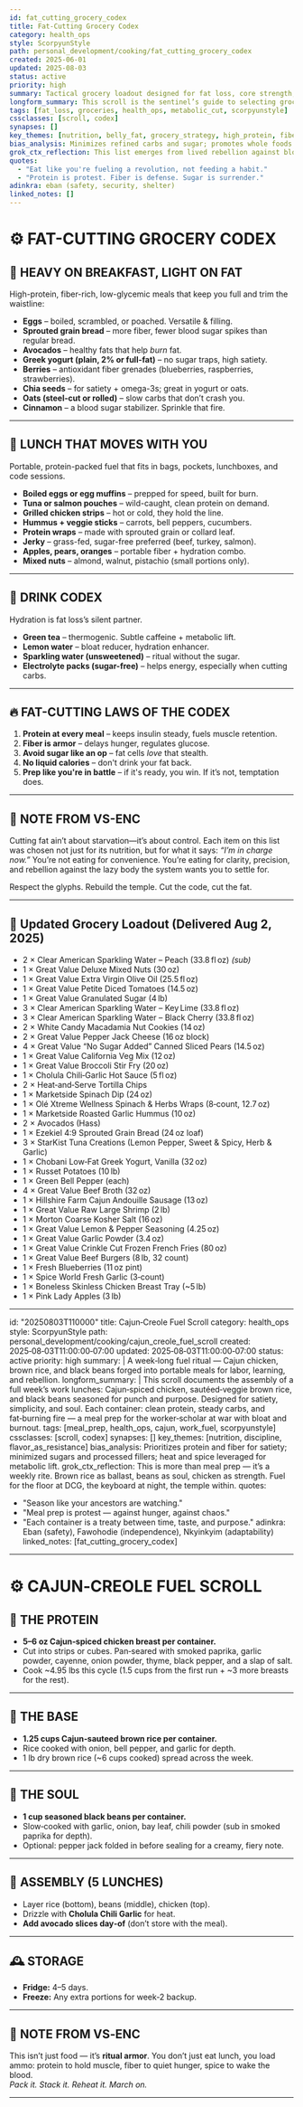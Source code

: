 ```yaml
---
id: fat_cutting_grocery_codex
title: Fat-Cutting Grocery Codex
category: health_ops
style: ScorpyunStyle
path: personal_development/cooking/fat_cutting_grocery_codex
created: 2025-06-01
updated: 2025-08-03
status: active
priority: high
summary: Tactical grocery loadout designed for fat loss, core strength, and portable fuel. Combines clean proteins, high-fiber allies, and metabolic boosters.
longform_summary: This scroll is the sentinel’s guide to selecting groceries with fat-cutting intent. Built to minimize belly fat, optimize satiety, and power portable meals on the go. Includes breakdowns for hearty breakfasts, mobile lunches, hydration enhancers, and rules of the cut.
tags: [fat_loss, groceries, health_ops, metabolic_cut, scorpyunstyle]
cssclasses: [scroll, codex]
synapses: []
key_themes: [nutrition, belly_fat, grocery_strategy, high_protein, fiber, insulin_control]
bias_analysis: Minimizes refined carbs and sugar; promotes whole foods and satiety-based eating for sustained fat loss.
grok_ctx_reflection: This list emerges from lived rebellion against bloated systems—both metabolic and societal. Each item cuts fat and cuts noise.
quotes:
  - "Eat like you're fueling a revolution, not feeding a habit."
  - "Protein is protest. Fiber is defense. Sugar is surrender."
adinkra: eban (safety, security, shelter)
linked_notes: []
---
```


# ⚙️ FAT-CUTTING GROCERY CODEX

## 🥚 HEAVY ON BREAKFAST, LIGHT ON FAT

High-protein, fiber-rich, low-glycemic meals that keep you full and trim the waistline:

- **Eggs** – boiled, scrambled, or poached. Versatile & filling.
- **Sprouted grain bread** – more fiber, fewer blood sugar spikes than regular bread.
- **Avocados** – healthy fats that help *burn* fat.
- **Greek yogurt (plain, 2% or full-fat)** – no sugar traps, high satiety.
- **Berries** – antioxidant fiber grenades (blueberries, raspberries, strawberries).
- **Chia seeds** – for satiety + omega-3s; great in yogurt or oats.
- **Oats (steel-cut or rolled)** – slow carbs that don’t crash you.
- **Cinnamon** – a blood sugar stabilizer. Sprinkle that fire.

---

## 🍱 LUNCH THAT MOVES WITH YOU

Portable, protein-packed fuel that fits in bags, pockets, lunchboxes, and code sessions.

- **Boiled eggs or egg muffins** – prepped for speed, built for burn.
- **Tuna or salmon pouches** – wild-caught, clean protein on demand.
- **Grilled chicken strips** – hot or cold, they hold the line.
- **Hummus + veggie sticks** – carrots, bell peppers, cucumbers.
- **Protein wraps** – made with sprouted grain or collard leaf.
- **Jerky** – grass-fed, sugar-free preferred (beef, turkey, salmon).
- **Apples, pears, oranges** – portable fiber + hydration combo.
- **Mixed nuts** – almond, walnut, pistachio (small portions only).

---

## 🥤 DRINK CODEX

Hydration is fat loss’s silent partner.

- **Green tea** – thermogenic. Subtle caffeine + metabolic lift.
- **Lemon water** – bloat reducer, hydration enhancer.
- **Sparkling water (unsweetened)** – ritual without the sugar.
- **Electrolyte packs (sugar-free)** – helps energy, especially when cutting carbs.

---

## 🔥 FAT-CUTTING LAWS OF THE CODEX

1. **Protein at every meal** – keeps insulin steady, fuels muscle retention.
2. **Fiber is armor** – delays hunger, regulates glucose.
3. **Avoid sugar like an op** – fat cells *love* that stealth.
4. **No liquid calories** – don't drink your fat back.
5. **Prep like you're in battle** – if it's ready, you win. If it’s not, temptation does.

---

## 🧠 NOTE FROM VS-ENC

Cutting fat ain’t about starvation—it’s about control. Each item on this list was chosen not just for its nutrition, but for what it says: *“I’m in charge now.”* You’re not eating for convenience. You’re eating for clarity, precision, and rebellion against the lazy body the system wants you to settle for.  

Respect the glyphs. Rebuild the temple. Cut the code, cut the fat.

---

## 🛒 Updated Grocery Loadout (Delivered Aug 2, 2025)

- 2 × Clear American Sparkling Water – Peach (33.8 fl oz) *(sub)*  
- 1 × Great Value Deluxe Mixed Nuts (30 oz)  
- 1 × Great Value Extra Virgin Olive Oil (25.5 fl oz)  
- 1 × Great Value Petite Diced Tomatoes (14.5 oz)  
- 1 × Great Value Granulated Sugar (4 lb)  
- 3 × Clear American Sparkling Water – Key Lime (33.8 fl oz)  
- 3 × Clear American Sparkling Water – Black Cherry (33.8 fl oz)  
- 2 × White Candy Macadamia Nut Cookies (14 oz)  
- 2 × Great Value Pepper Jack Cheese (16 oz block)  
- 4 × Great Value “No Sugar Added” Canned Sliced Pears (14.5 oz)  
- 1 × Great Value California Veg Mix (12 oz)  
- 1 × Great Value Broccoli Stir Fry (20 oz)  
- 1 × Cholula Chili‑Garlic Hot Sauce (5 fl oz)  
- 2 × Heat‑and‑Serve Tortilla Chips  
- 1 × Marketside Spinach Dip (24 oz)  
- 1 × Olé Xtreme Wellness Spinach & Herbs Wraps (8‑count, 12.7 oz)  
- 1 × Marketside Roasted Garlic Hummus (10 oz)  
- 2 × Avocados (Hass)  
- 1 × Ezekiel 4:9 Sprouted Grain Bread (24 oz loaf)  
- 3 × StarKist Tuna Creations (Lemon Pepper, Sweet & Spicy, Herb & Garlic)  
- 1 × Chobani Low‑Fat Greek Yogurt, Vanilla (32 oz)  
- 1 × Russet Potatoes (10 lb)  
- 1 × Green Bell Pepper (each)  
- 4 × Great Value Beef Broth (32 oz)  
- 1 × Hillshire Farm Cajun Andouille Sausage (13 oz)  
- 1 × Great Value Raw Large Shrimp (2 lb)  
- 1 × Morton Coarse Kosher Salt (16 oz)  
- 1 × Great Value Lemon & Pepper Seasoning (4.25 oz)  
- 1 × Great Value Garlic Powder (3.4 oz)  
- 1 × Great Value Crinkle Cut Frozen French Fries (80 oz)  
- 1 × Great Value Beef Burgers (8 lb, 32 count)  
- 1 × Fresh Blueberries (11 oz pint)  
- 1 × Spice World Fresh Garlic (3‑count)  
- 1 × Boneless Skinless Chicken Breast Tray (~5 lb)  
- 1 × Pink Lady Apples (3 lb)  
---
id: "20250803T110000"
title: Cajun‑Creole Fuel Scroll
category: health_ops
style: ScorpyunStyle
path: personal_development/cooking/cajun_creole_fuel_scroll
created: 2025‑08‑03T11:00:00‑07:00
updated: 2025‑08‑03T11:00:00‑07:00
status: active
priority: high
summary: |
  A week‑long fuel ritual — Cajun chicken, brown rice, and black beans forged into portable meals for labor, learning, and rebellion.
longform_summary: |
  This scroll documents the assembly of a full week’s work lunches: Cajun‑spiced chicken, sautéed‑veggie brown rice, and black beans seasoned for punch and purpose. Designed for satiety, simplicity, and soul. Each container: clean protein, steady carbs, and fat‑burning fire — a meal prep for the worker‑scholar at war with bloat and burnout.
tags: [meal_prep, health_ops, cajun, work_fuel, scorpyunstyle]
cssclasses: [scroll, codex]
synapses: []
key_themes: [nutrition, discipline, flavor_as_resistance]
bias_analysis: Prioritizes protein and fiber for satiety; minimized sugars and processed fillers; heat and spice leveraged for metabolic lift.
grok_ctx_reflection: This is more than meal prep — it’s a weekly rite. Brown rice as ballast, beans as soul, chicken as strength. Fuel for the floor at DCG, the keyboard at night, the temple within.
quotes:
  - "Season like your ancestors are watching."
  - "Meal prep is protest — against hunger, against chaos."
  - "Each container is a treaty between time, taste, and purpose."
adinkra: Eban (safety), Fawohodie (independence), Nkyinkyim (adaptability)
linked_notes: [fat_cutting_grocery_codex]
---

# ⚙️ CAJUN‑CREOLE FUEL SCROLL

## 🐔 THE PROTEIN
- **5–6 oz Cajun‑spiced chicken breast per container.**
- Cut into strips or cubes. Pan‑seared with smoked paprika, garlic powder, cayenne, onion powder, thyme, black pepper, and a slap of salt.
- Cook ~4.95 lbs this cycle (1.5 cups from the first run + ~3 more breasts for the rest).

---

## 🍚 THE BASE
- **1.25 cups Cajun‑sauteed brown rice per container.**
- Rice cooked with onion, bell pepper, and garlic for depth.  
- 1 lb dry brown rice (~6 cups cooked) spread across the week.

---

## 🫘 THE SOUL
- **1 cup seasoned black beans per container.**
- Slow‑cooked with garlic, onion, bay leaf, chili powder (sub in smoked paprika for depth).  
- Optional: pepper jack folded in before sealing for a creamy, fiery note.

---

## 🥣 ASSEMBLY (5 LUNCHES)
- Layer rice (bottom), beans (middle), chicken (top).  
- Drizzle with **Cholula Chili Garlic** for heat.  
- **Add avocado slices day‑of** (don’t store with the meal).  

---

## 🕰️ STORAGE
- **Fridge:** 4–5 days.  
- **Freeze:** Any extra portions for week‑2 backup.  

---

## 🧠 NOTE FROM VS‑ENC
This isn’t just food — it’s **ritual armor**. You don’t just eat lunch, you load ammo: protein to hold muscle, fiber to quiet hunger, spice to wake the blood.  
*Pack it. Stack it. Reheat it. March on.*

---
